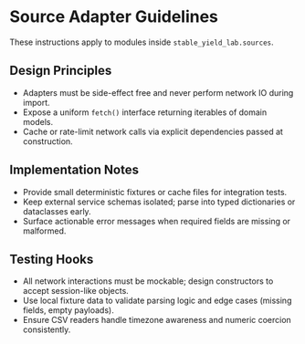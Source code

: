 # Source Adapter Guidelines

These instructions apply to modules inside `stable_yield_lab.sources`.

## Design Principles
- Adapters must be side-effect free and never perform network IO during import.
- Expose a uniform `fetch()` interface returning iterables of domain models.
- Cache or rate-limit network calls via explicit dependencies passed at construction.

## Implementation Notes
- Provide small deterministic fixtures or cache files for integration tests.
- Keep external service schemas isolated; parse into typed dictionaries or dataclasses early.
- Surface actionable error messages when required fields are missing or malformed.

## Testing Hooks
- All network interactions must be mockable; design constructors to accept session-like objects.
- Use local fixture data to validate parsing logic and edge cases (missing fields, empty payloads).
- Ensure CSV readers handle timezone awareness and numeric coercion consistently.
